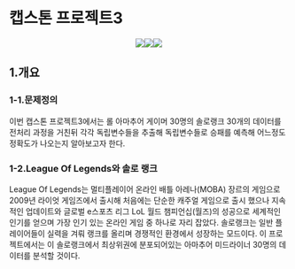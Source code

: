 # 캡스톤 프로젝트3

<p align="center"><img src="https://img.shields.io/badge/python-%233776AB.svg?&style=for-the-badge&logo=python&logoColor=white" /><img src="https://img.shields.io/badge/pytorch-%23EE4C2C.svg?&style=for-the-badge&logo=pytorch&logoColor=white" /><img src="https://img.shields.io/badge/pycharm-%23000000.svg?&style=for-the-badge&logo=pycharm&logoColor=white" /><p>

## 1.개요
### 1-1.문제정의
이번 캡스톤 프로젝트3에서는 롤 아마추어 게이머 30명의 솔로랭크 30개의 데이터를 전처리 과정을
거친뒤 각각 독립변수들을 추출해 독립변수들로 승패를 예측해 어느정도 정확도가 나오는지 알아보고자 한다.

### 1-2.League Of Legends와 솔로 랭크
League Of Legends는 멀티플레이어 온라인 배틀 아레나(MOBA) 장르의 게임으로 2009년 라이엇 게임즈에서 출시해 처음에는 단순한 캐주얼 게임으로 출시 했으나 지속적인 업데이트와 글로벌 e스포츠 리그 LoL 월드 챔피언십(월즈)의 성공으로 세계적인 인기를 얻으며 가장 인기 있는 온라인 게임 중 하나로 자리 잡았다.
솔로랭크는 일반 플레이어들이 실력을 겨뤄 랭크를 올리며 경쟁적인 환경에서 성장하는 모드이다. 이 프로젝트에서는 이 솔로랭크에서 최상위권에 분포되어있는 아마추어 미드라이너 30명의 데이터를 분석할 것이다.

